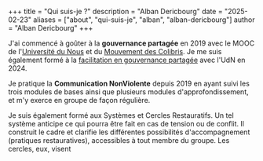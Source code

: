 +++
title = "Qui suis-je ?"
description = "Alban Dericbourg"
date = "2025-02-23"
aliases = ["about", "qui-suis-je", "alban", "alban-dericbourg"]
author = "Alban Dericbourg"
+++



J'ai commencé à goûter à la **gouvernance partagée** en 2019 avec le MOOC de l'[Université du Nous](https://universite-du-nous.org/) et du [Mouvement des Colibris](https://www.colibris-lemouvement.org). Je me suis également formé à la [facilitation en gouvernance partagée](https://universite-du-nous.org/formation/facilitation-gouvernance-partagee) avec l'UdN en 2024.

Je pratique la **Communication NonViolente** depuis 2019 en ayant suivi les trois modules de bases ainsi que plusieurs modules d'approfondissement, et m'y exerce en groupe de façon régulière.

Je suis également formé aux Systèmes et Cercles Restauratifs. Un tel système anticipe ce qui pourra être fait en cas de tension ou de conflit. Il construit le cadre et clarifie les différentes possibilités d'accompagnement (pratiques restauratives), accessibles à tout membre du groupe. Les cercles, eux, visent 
